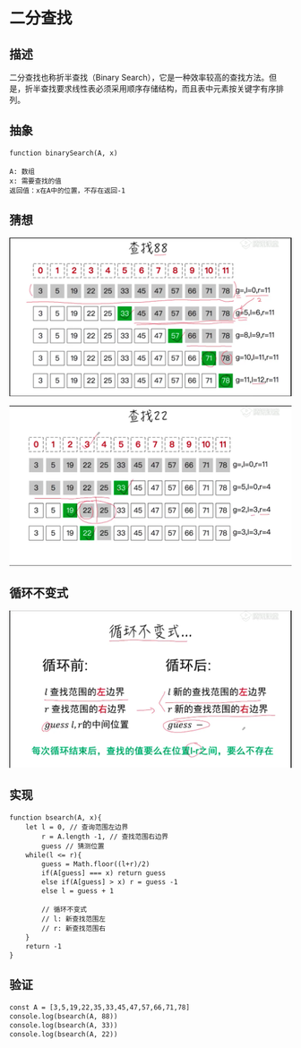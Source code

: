 # 二分查找

## 描述
二分查找也称折半查找（Binary Search），它是一种效率较高的查找方法。但是，折半查找要求线性表必须采用顺序存储结构，而且表中元素按关键字有序排列。

## 抽象
```
function binarySearch(A, x)

A: 数组
x: 需要查找的值
返回值：x在A中的位置，不存在返回-1
```

## 猜想
![](./img/binary-search.png)

![](./img/binary-search_2.png)

## 循环不变式
![](./img/1.3.png)

## 实现
```
function bsearch(A, x){
    let l = 0, // 查询范围左边界
        r = A.length -1, // 查找范围右边界
        guess // 猜测位置
    while(l <= r){
        guess = Math.floor((l+r)/2)
        if(A[guess] === x) return guess
        else if(A[guess] > x) r = guess -1
        else l = guess + 1

        // 循环不变式
        // l: 新查找范围左
        // r: 新查找范围右
    }
    return -1
}
```

## 验证
```
const A = [3,5,19,22,35,33,45,47,57,66,71,78]
console.log(bsearch(A, 88))
console.log(bsearch(A, 33))
console.log(bsearch(A, 22))
```
